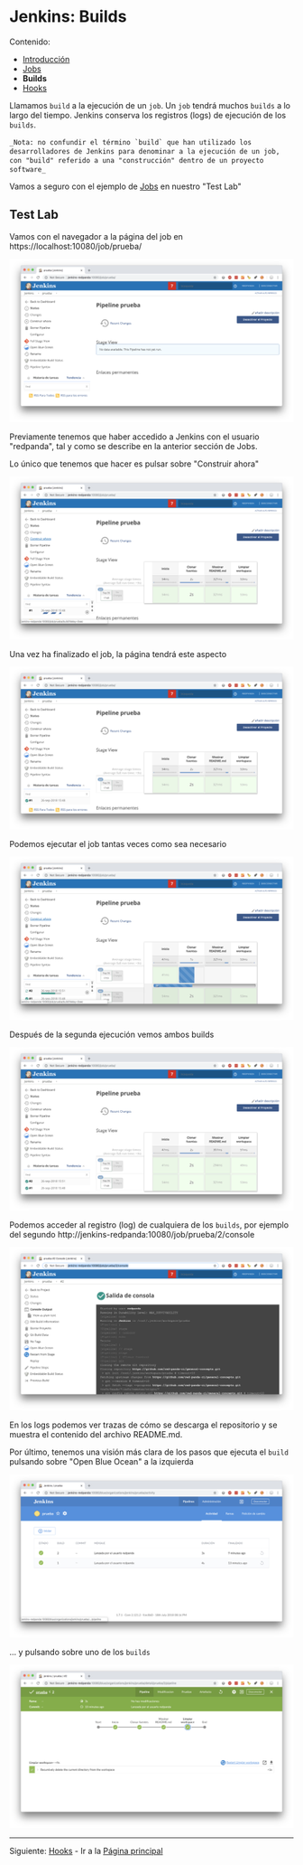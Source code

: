 # Jenkins: Builds

Contenido:

- [Introducción](../jenkins.md)
- [Jobs](jenkins-jobs.md)
- **Builds**
- [Hooks](jenkins-hooks.md)

Llamamos `build` a la ejecución de un `job`. Un `job` tendrá muchos `builds` a lo largo del tiempo. Jenkins conserva los registros (logs) de ejecución de los `builds`.

    _Nota: no confundir el término `build` que han utilizado los desarrolladores de Jenkins para denominar a la ejecución de un job, con "build" referido a una "construcción" dentro de un proyecto software_

Vamos a seguro con el ejemplo de [Jobs](jenkins-jobs.md) en nuestro "Test Lab"

## Test Lab

Vamos con el navegador a la página del job en https://localhost:10080/job/prueba/

![Jenkins - Job listo](img/jenkins-job-ready.png?raw=true "Jenkins - Job listo")

Previamente tenemos que haber accedido a Jenkins con el usuario "redpanda", tal y como se describe en la anterior sección de Jobs.

Lo único que tenemos que hacer es pulsar sobre "Construir ahora"

![Jenkins - Construyendo](img/jenkins-building.png?raw=true "Jenkins - Construyendo")

Una vez ha finalizado el job, la página tendrá este aspecto

![Jenkins - Construcción finalizada](img/jenkins-build-finished.png?raw=true "Jenkins - Construcción finalizada")

Podemos ejecutar el job tantas veces como sea necesario

![Jenkins - Construyendo de nuevo](img/jenkins-building-secondtry.png?raw=true "Jenkins - Construyendo de nuevo")

Después de la segunda ejecución vemos ambos builds

![Jenkins - Segunda construcción finalizada](img/jenkins-build-finished-secondtry.png?raw=true "Jenkins - Segunda construcción finalizada")

Podemos acceder al registro (log) de cualquiera de los `builds`, por ejemplo del segundo http://jenkins-redpanda:10080/job/prueba/2/console

![Jenkins - Registro](img/jenkins-build-log.png?raw=true "Jenkins - Registro")

En los logs podemos ver trazas de cómo se descarga el repositorio y se muestra el contenido del archivo README.md.

Por último, tenemos una visión más clara de los pasos que ejecuta el `build` pulsando sobre "Open Blue Ocean" a la izquierda

![Jenkins - Blue Ocean](img/jenkins-blue-ocean-overview.png?raw=true "Jenkins - Blue Ocean")

... y pulsando sobre uno de los `builds`

![Jenkins - Blue Ocean, build detallado](img/jenkins-blue-ocean-build-details.png?raw=true "Jenkins - Blue Ocean, build detallado")

---

Siguiente: [Hooks](jenkins-hooks.md) - Ir a la [Página principal](../toc.md)
